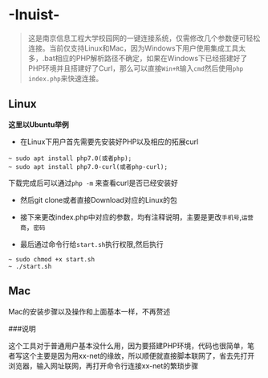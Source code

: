 # -Inuist-
> 这是南京信息工程大学校园网的一键连接系统，仅需修改几个参数便可轻松连接。当前仅支持Linux和Mac，因为Windows下用户使用集成工具太多，.bat相应的PHP解析路径不确定，如果在Windows下已经搭建好了PHP环境并且搭建好了Curl，那么可以直接`Win+R`输入`cmd`然后使用`php index.php`来快速连接。

## Linux

**这里以Ubuntu举例**
- 在Linux下用户首先需要先安装好PHP以及相应的拓展curl

```
~ sudo apt install php7.0(或者php);
~ sudo apt install php7.0-curl(或者php-curl);
```

下载完成后可以通过`php -m` 来查看curl是否已经安装好

- 然后git clone或者直接Download对应的Linux的包

- 接下来更改index.php中对应的参数，均有注释说明，主要是更改`手机号`,`运营商`，`密码`

- 最后通过命令行给`start.sh`执行权限,然后执行

```
~ sudo chmod +x start.sh
~ ./start.sh
```

## Mac

Mac的安装步骤以及操作和上面基本一样，不再赘述

###说明

这个工具对于普通用户基本没什么用，因为要搭建PHP环境，代码也很简单，笔者写这个主要是因为用xx-net的缘故，所以顺便就直接脚本联网了，省去先打开浏览器，输入网址联网，再打开命令行连接xx-net的繁琐步骤

